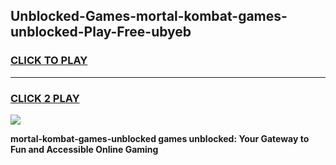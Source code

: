 
## Unblocked-Games-mortal-kombat-games-unblocked-Play-Free-ubyeb
<h3>
<a href="https://premium76.site?title=mortal-kombat-games-unblocked&ref=10A">CLICK TO PLAY</a></h3>
<hr>

<h3>
<a href="https://premium76.site?title=mortal-kombat-games-unblocked&ref=10A">CLICK 2 PLAY</a>
  
</h3>

<a href="https://premium76.site?title=mortal-kombat-games-unblocked&ref=10A"><img src="https://clearcache.store/games.png"></a>


**mortal-kombat-games-unblocked games unblocked: Your Gateway to Fun and Accessible Online Gaming**
